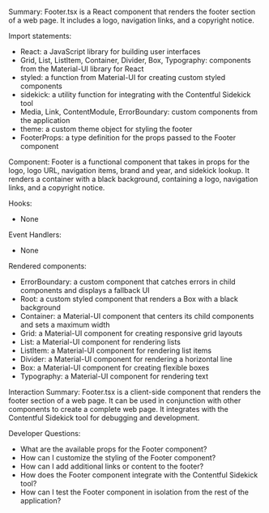 Summary:
Footer.tsx is a React component that renders the footer section of a web page. It includes a logo, navigation links, and a copyright notice.

Import statements:
- React: a JavaScript library for building user interfaces
- Grid, List, ListItem, Container, Divider, Box, Typography: components from the Material-UI library for React
- styled: a function from Material-UI for creating custom styled components
- sidekick: a utility function for integrating with the Contentful Sidekick tool
- Media, Link, ContentModule, ErrorBoundary: custom components from the application
- theme: a custom theme object for styling the footer
- FooterProps: a type definition for the props passed to the Footer component

Component:
Footer is a functional component that takes in props for the logo, logo URL, navigation items, brand and year, and sidekick lookup. It renders a container with a black background, containing a logo, navigation links, and a copyright notice.

Hooks:
- None

Event Handlers:
- None

Rendered components:
- ErrorBoundary: a custom component that catches errors in child components and displays a fallback UI
- Root: a custom styled component that renders a Box with a black background
- Container: a Material-UI component that centers its child components and sets a maximum width
- Grid: a Material-UI component for creating responsive grid layouts
- List: a Material-UI component for rendering lists
- ListItem: a Material-UI component for rendering list items
- Divider: a Material-UI component for rendering a horizontal line
- Box: a Material-UI component for creating flexible boxes
- Typography: a Material-UI component for rendering text

Interaction Summary:
Footer.tsx is a client-side component that renders the footer section of a web page. It can be used in conjunction with other components to create a complete web page. It integrates with the Contentful Sidekick tool for debugging and development.

Developer Questions:
- What are the available props for the Footer component?
- How can I customize the styling of the Footer component?
- How can I add additional links or content to the footer?
- How does the Footer component integrate with the Contentful Sidekick tool?
- How can I test the Footer component in isolation from the rest of the application?